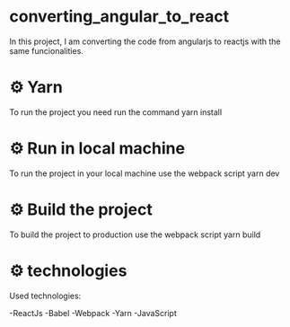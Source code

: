 # converting_angular_to_react
In this project, I am converting the code from angularjs to reactjs with the same funcionalities.

# :gear:  Yarn

To run the project you need run the command yarn install

# :gear:  Run in local machine

To run the project in your local machine use the webpack script yarn dev

# :gear:  Build the project

To build the project to production use the webpack script yarn build

# :gear: technologies

Used technologies:

  -ReactJs
  -Babel
  -Webpack
  -Yarn
  -JavaScript
